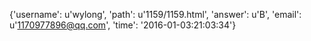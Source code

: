 {'username': u'wylong', 'path': u'1159/1159.html', 'answer': u'B', 'email': u'1170977896@qq.com', 'time': '2016-01-03:21:03:34'}